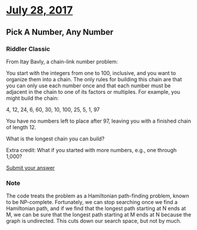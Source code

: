 # [July 28, 2017](https://fivethirtyeight.com/features/pick-a-number-any-number/)
## Pick A Number, Any Number

### Riddler Classic

From Itay Bavly, a chain-link number problem:

You start with the integers from one to 100, inclusive, and you want to organize them into a chain. The only rules for building this chain are that you can only use each number once and that each number must be adjacent in the chain to one of its factors or multiples. For example, you might build the chain:

4, 12, 24, 6, 60, 30, 10, 100, 25, 5, 1, 97

You have no numbers left to place after 97, leaving you with a finished chain of length 12.

What is the longest chain you can build?

Extra credit: What if you started with more numbers, e.g., one through 1,000?

[Submit your answer](https://docs.google.com/forms/d/e/1FAIpQLSfFKcfBsrIN690ooWIo2AoprIUHt-K0IUGmFaih6HWzDvXLVA/viewform?usp=sf_link)

### Note

The code treats the problem as a Hamiltonian path-finding problem, known to be NP-complete.  Fortunately, we can stop searching once we find a Hamiltonian path, and if we find that the longest path starting at N ends at M, we can be sure that the longest path starting at M ends at N because the graph is undirected.  This cuts down our search space, but not by much.
